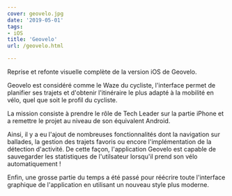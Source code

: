 ```yaml
---
cover: geovelo.jpg
date: '2019-05-01'
tags:
- iOS
title: 'Geovelo'
url: /geovelo.html

---
```


Reprise et refonte visuelle complète de la version iOS de Geovelo.

<!--more-->
Geovelo est considéré comme le Waze du cycliste, l'interface permet de planifier ses trajets et d'obtenir l'itinéraire le plus adapté à la mobilité en vélo, quel que soit le profil du cycliste.

La mission consiste à prendre le rôle de Tech Leader sur la partie iPhone et a remettre le projet au niveau de son équivalent Android.

Ainsi, il y a eu l'ajout de nombreuses fonctionnalités dont la navigation sur ballades, la gestion des trajets favoris ou encore l'implémentation de la détection d'activité. De cette façon, l'application Geovelo est capable de sauvegarder les statistiques de l'utilsateur lorsqu'il prend son vélo automatiquement !

Enfin, une grosse partie du temps a été passé pour réécrire toute l'interface graphique de l'application en utilisant un nouveau style plus moderne.